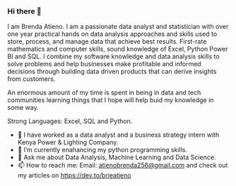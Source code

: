 ### Hi there 👋

I am Brenda Atieno. I am a passionate data analyst and statistician with over one year practical hands on data analysis approaches and skills used to store, process, and manage data that achieve best results. First-rate mathematics and computer skills, sound knowledge of Excel, Python Power BI and SQL. I combine my software knowledge and data analysis skills to solve problems and help businesses make profitable and informed decisions through building data driven products that can derive insights from customers.

An enormous amount of my time is spent in being in data and tech communities learning things that I hope will help buid my knowledge in some way.

Strong Languages: Excel, SQL and Python.

- 🔭 I have worked as a data analyst and a business strategy intern with Kenya Power & Lighting Company.
- 🌱 I’m currently enahancing my python programming skills.
- 💬 Ask me about Data Analysis, Machine Learning and Data Science.
- 📫 How to reach me: Email: atienobrenda256@gmail.com and check out my articles on https://dev.to/brieatieno



